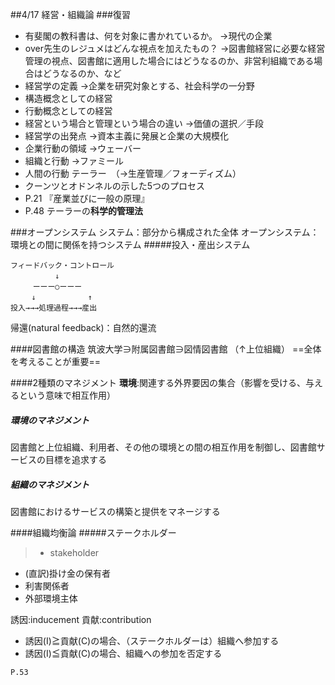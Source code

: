 ##4/17 経営・組織論
###復習
* 有斐閣の教科書は、何を対象に書かれているか。
→現代の企業
* over先生のレジュメはどんな視点を加えたもの？
→図書館経営に必要な経営管理の視点、図書館に適用した場合にはどうなるのか、非営利組織である場合はどうなるのか、など
* 経営学の定義
→企業を研究対象とする、社会科学の一分野
* 構造概念としての経営
* 行動概念としての経営
* 経営という場合と管理という場合の違い
→価値の選択／手段
* 経営学の出発点
→資本主義に発展と企業の大規模化
* 企業行動の領域
→ウェーバー
* 組織と行動
→ファミール
* 人間の行動
テーラー　（→生産管理／フォーディズム）
* クーンツとオドンネルの示した5つのプロセス
* P.21
『産業並びに一般の原理』
* P.48 テーラーの**科学的管理法**

###オープンシステム
システム：部分から構成された全体
オープンシステム：環境との間に関係を持つシステム
#####投入・産出システム
```
フィードバック・コントロール
　　　　　　↓
　　　ーーー○ーーー
   　↓　　　　　　　↑
投入→→→処理過程→→→産出
```
帰還(natural feedback)：自然的還流

####図書館の構造
筑波大学∋附属図書館∋図情図書館
（↑上位組織）
==全体を考えることが重要==

####2種類のマネジメント
**環境**:関連する外界要因の集合（影響を受ける、与えるという意味で相互作用）
##### 環境のマネジメント
図書館と上位組織、利用者、その他の環境との間の相互作用を制御し、図書館サービスの目標を追求する
##### 組織のマネジメント
図書館におけるサービスの構築と提供をマネージする

####組織均衡論
#####ステークホルダー
>* stakeholder
* (直訳)掛け金の保有者
* 利害関係者
* 外部環境主体

誘因:inducement
貢献:contribution
* 誘因(I)≧貢献(C)の場合、（ステークホルダーは）組織へ参加する
* 誘因(I)≦貢献(C)の場合、組織への参加を否定する

`P.53`


